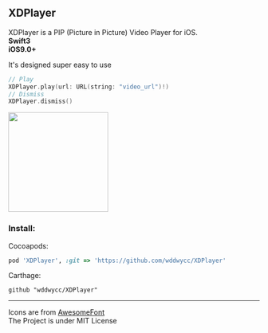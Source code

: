 XDPlayer
--
XDPlayer is a PIP (Picture in Picture) Video Player for iOS.  
**Swift3**  
**iOS9.0+**


It's designed super easy to use

```swift
// Play
XDPlayer.play(url: URL(string: "video_url")!)
// Dismiss
XDPlayer.dismiss()
```

<img src="https://raw.githubusercontent.com/wddwycc/xdplayer/master/Resources/demo.png" width="200">



### Install:

Cocoapods:

```ruby
pod 'XDPlayer', :git => 'https://github.com/wddwycc/XDPlayer'
```

Carthage:

```
github "wddwycc/XDPlayer"
```

---

Icons are from [AwesomeFont](http://fontawesome.io/)  
The Project is under MIT License


